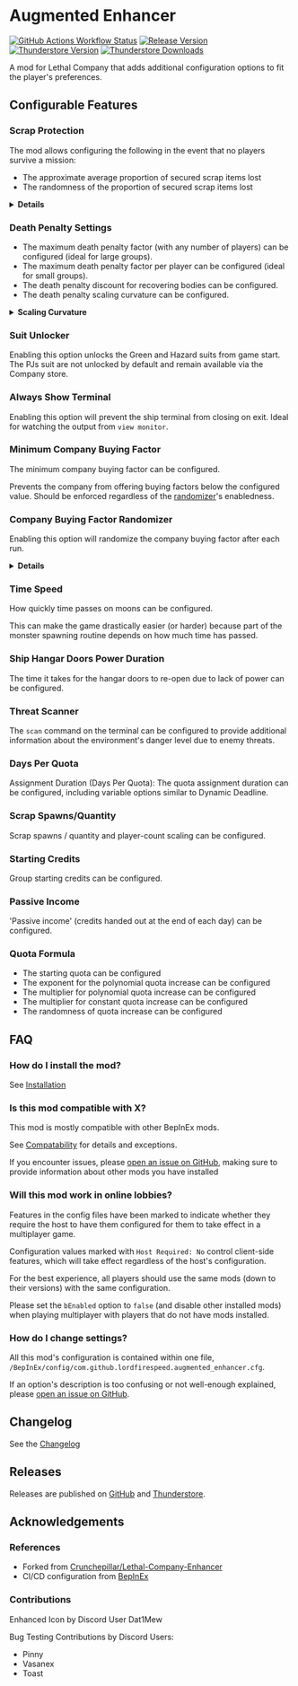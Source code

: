 # Augmented Enhancer

[![GitHub Actions Workflow Status](https://img.shields.io/github/actions/workflow/status/Lordfirespeed/Lethal-Company-Augmented-Enhancer/build.yml?style=for-the-badge&logo=github)](https://github.com/Lordfirespeed/Lethal-Company-Augmented-Enhancer/actions/workflows/build.yml)
[![Release Version](https://img.shields.io/github/v/release/lordfirespeed/lethal-company-augmented-enhancer?style=for-the-badge&logo=github)](https://github.com/Lordfirespeed/Lethal-Company-Augmented-Enhancer/releases)
[![Thunderstore Version](https://img.shields.io/thunderstore/v/Lordfirespeed/Augmented_Enhancer?style=for-the-badge&logo=thunderstore&logoColor=white)](https://thunderstore.io/c/lethal-company/p/Lordfirespeed/Augmented_Enhancer/)
[![Thunderstore Downloads](https://img.shields.io/thunderstore/dt/Lordfirespeed/Augmented_Enhancer?style=for-the-badge&logo=thunderstore&logoColor=white)](https://thunderstore.io/c/lethal-company/p/Lordfirespeed/Augmented_Enhancer/)

A mod for Lethal Company that adds additional configuration options to fit the player's preferences.

## Configurable Features

### Scrap Protection
The mod allows configuring the following in the event that no players survive a mission:
- The approximate average proportion of secured scrap items lost
- The randomness of the proportion of secured scrap items lost

<details>
<summary><strong>Details</strong></summary>

Supply the proportion of items that you would like to (approximately) keep. For example:

- `0.0` $\rightarrow$ 0% chance each scrap item is kept $\rightarrow$ all scrap lost (Vanilla behaviour)
- `0.5` $\rightarrow$ 50% chance each scrap item is kept $\rightarrow$ approximately half scrap lost
- `1.0` $\rightarrow$ 100% chance each scrap item is kept $\rightarrow$ no scrap is lost

</details>

### Death Penalty Settings

- The maximum death penalty factor (with any number of players) can be configured (ideal for large groups).
- The maximum death penalty factor per player can be configured (ideal for small groups).
- The death penalty discount for recovering bodies can be configured.
- The death penalty scaling curvature can be configured.

<details>
<summary><strong>Scaling Curvature</strong></summary>

For example, with 4 players:

- `-1.0` $\rightarrow$ The fine scales anti-quadratically: 50%, 70.1%, 86.6%, 100%
- `0.0` $\rightarrow$ The fine scales linearly: 25%, 50%, 75%, 100%
- `1.0` $\rightarrow$ The fine scales quadratically: 6.3%, 25%, 56.3%, 100%

</details>

### Suit Unlocker
Enabling this option unlocks the Green and Hazard suits from game start.
The PJs suit are not unlocked by default and remain available via the Company store.

### Always Show Terminal
Enabling this option will prevent the ship terminal from closing on exit.
Ideal for watching the output from `view monitor`.

### Minimum Company Buying Factor
The minimum company buying factor can be configured.

Prevents the company from offering buying factors below the configured value. Should be enforced regardless of the
[randomizer](#company-buying-factor-randomizer)'s enabledness.

### Company Buying Factor Randomizer
Enabling this option will randomize the company buying factor after each run.

<details>
<summary><strong>Details</strong></summary>
By default, the company buying factor is inversely proportional to the remaining days on the quota, so that there is a
risk/reward tradeoff for holding on to your items after each run.

This option exists because it can be very discouraging to lose many runs' worth of scrap when playing
with longer-than-usual quota assignment durations.

The random price will use in-game information when rolling such as
- The Company "mood"
- How many days are left on the quota assignment

Depending on the quota deadline duration, the company buying factor may be negative at the start of each assignment.
Use the [minimum buying factor](#minimum-company-buying-factor) feature to mitigate negative buying factors.

Despite the Sigurd log file stating that the company bought at 120%, @Crunchepillar found no evidence that it was
possible in the base game so this mod caps the buying factor at `1.0`.
</details>

### Time Speed
How quickly time passes on moons can be configured.

This can make the game drastically easier (or harder) because part of the monster spawning routine depends on
how much time has passed.

### Ship Hangar Doors Power Duration
The time it takes for the hangar doors to re-open due to lack of power can be configured.

### Threat Scanner
The `scan` command on the terminal can be configured to provide additional information about the environment's
danger level due to enemy threats.

### Days Per Quota
Assignment Duration (Days Per Quota): The quota assignment duration can be configured, including
variable options similar to Dynamic Deadline.

### Scrap Spawns/Quantity
Scrap spawns / quantity and player-count scaling can be configured.

### Starting Credits
Group starting credits can be configured.

### Passive Income
'Passive income' (credits handed out at the end of each day) can be configured.

### Quota Formula
- The starting quota can be configured
- The exponent for the polynomial quota increase can be configured
- The multiplier for polynomial quota increase can be configured
- The multiplier for constant quota increase can be configured
- The randomness of quota increase can be configured

## FAQ

### How do I install the mod?
See [Installation](https://github.com/Lordfirespeed/Lethal-Company-Augmented-Enhancer/blob/main/Docs/Installation.md)

### Is this mod compatible with X?
This mod is mostly compatible with other BepInEx mods.

See [Compatability](https://github.com/Lordfirespeed/Lethal-Company-Augmented-Enhancer/blob/main/docs/Compatability.md)
for details and exceptions.

If you encounter issues, please [open an issue on GitHub](https://github.com/Lordfirespeed/Lethal-Company-Augmented-Enhancer/issues),
making sure to provide information about other mods you have installed

### Will this mod work in online lobbies?
Features in the config files have been marked to indicate whether they require the host to have them configured
for them to take effect in a multiplayer game.

Configuration values marked with `Host Required: No` control client-side features,
which will take effect regardless of the host's configuration.

For the best experience, all players should use the same mods (down to their versions) with the same configuration.

Please set the `bEnabled` option to `false` (and disable other installed mods) when playing multiplayer with
players that do not have mods installed.

### How do I change settings?
All this mod's configuration is contained within one file, `/BepInEx/config/com.github.lordfirespeed.augmented_enhancer.cfg`.

If an option's description is too confusing or not well-enough explained,
please [open an issue on GitHub](https://github.com/Lordfirespeed/Lethal-Company-Augmented-Enhancer/issues).

## Changelog

See the [Changelog](https://github.com/Lordfirespeed/Lethal-Company-Augmented-Enhancer/blob/main/Docs/Changelog.md)

## Releases

Releases are published on [GitHub](https://github.com/Lordfirespeed/Lethal-Company-Augmented-Enhancer/releases)
and [Thunderstore](https://thunderstore.io).

## Acknowledgements

### References

- Forked from [Crunchepillar/Lethal-Company-Enhancer](https://github.com/Crunchepillar/Lethal-Company-Enhancer)
- CI/CD configuration from [BepInEx](https://github.com/BepInEx/BepInEx/tree/master)

### Contributions

Enhanced Icon by Discord User Dat1Mew

Bug Testing Contributions by Discord Users:
*  Pinny
*  Vasanex
*  Toast
